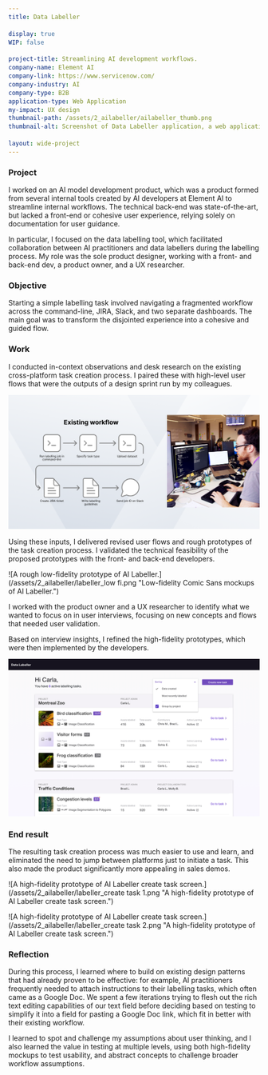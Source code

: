 ```yaml
---
title: Data Labeller

display: true
WIP: false

project-title: Streamlining AI development workflows.
company-name: Element AI
company-link: https://www.servicenow.com/
company-industry: AI
company-type: B2B
application-type: Web Application
my-impact: UX design
thumbnail-path: /assets/2_ailabeller/ailabeller_thumb.png
thumbnail-alt: Screenshot of Data Labeller application, a web application that manages AI labelling tasks.

layout: wide-project
---
```


### Project

I worked on an AI model development product, which was a product formed from several internal tools created by AI developers at Element AI to streamline internal workflows. The technical back-end was state-of-the-art, but lacked a front-end or cohesive user experience, relying solely on documentation for user guidance.

In particular, I focused on the data labelling tool, which facilitated collaboration between AI practitioners and data labellers during the labelling process. My role was the sole product designer, working with a front- and back-end dev, a product owner, and a UX researcher.

### Objective

Starting a simple labelling task involved navigating a fragmented workflow across the command-line, JIRA, Slack, and two separate dashboards. The main goal was to transform the disjointed experience into a cohesive and guided flow.

### Work

I conducted in-context observations and desk research on the existing cross-platform task creation process. I paired these with high-level user flows that were the outputs of a design sprint run by my colleagues.

![A diagram of a scattered labelling workflow and a photo of a man working at a desk in an office.](/assets/2_ailabeller/labeller_workflow.png "Existing workflow of AI Labeller being observed in context.")

Using these inputs, I delivered revised user flows and rough prototypes of the task creation process. I validated the technical feasibility of the proposed prototypes with the front- and back-end developers.

![A rough low-fidelity prototype of AI Labeller.](/assets/2_ailabeller/labeller_low fi.png "Low-fidelity Comic Sans mockups of AI Labeller.")

I worked with the product owner and a UX researcher to identify what we wanted to focus on in user interviews, focusing on new concepts and flows that needed user validation.

Based on interview insights, I refined the high-fidelity prototypes, which were then implemented by the developers.

![A high-fidelity prototype of AI Labeller dashboard.](/assets/2_ailabeller/labeller_dashboard.png "A high-fidelity prototype of AI Labeller dashboard.")

### End result

The resulting task creation process was much easier to use and learn, and eliminated the need to jump between platforms just to initiate a task. This also made the product significantly more appealing in sales demos.

![A high-fidelity prototype of AI Labeller create task screen.](/assets/2_ailabeller/labeller_create task 1.png "A high-fidelity prototype of AI Labeller create task screen.")

![A high-fidelity prototype of AI Labeller create task screen.](/assets/2_ailabeller/labeller_create task 2.png "A high-fidelity prototype of AI Labeller create task screen.")

### Reflection

During this process, I learned where to build on existing design patterns that had already proven to be effective: for example, AI practitioners frequently needed to attach instructions to their labelling tasks, which often came as a Google Doc. We spent a few iterations trying to flesh out the rich text editing capabilities of our text field before deciding based on testing to simplify it into a field for pasting a Google Doc link, which fit in better with their existing workflow.

I learned to spot and challenge my assumptions about user thinking, and I also learned the value in testing at multiple levels, using both high-fidelity mockups to test usability, and abstract concepts to challenge broader workflow assumptions.
